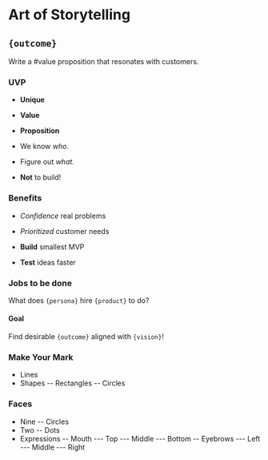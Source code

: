 # Art of Storytelling

## ```{outcome}```
Write a #value proposition that resonates with customers.

### UVP
- **Unique**
- **Value**
- **Proposition**

- We know *who*.
- Figure out *what*.
- **Not** to build!

### Benefits

- *Confidence* real problems
- *Prioritized* customer needs

- **Build** smallest MVP
- **Test** ideas faster

### Jobs to be done

What does ```{persona}``` hire ```{product}``` to do?

#### Goal
Find desirable ```{outcome}``` aligned with ```{vision}```!

### Make Your Mark
- Lines
- Shapes
-- Rectangles
-- Circles

### Faces
- Nine
-- Circles
- Two
-- Dots
- Expressions
-- Mouth
--- Top
--- Middle
--- Bottom
-- Eyebrows
--- Left
--- Middle
--- Right
